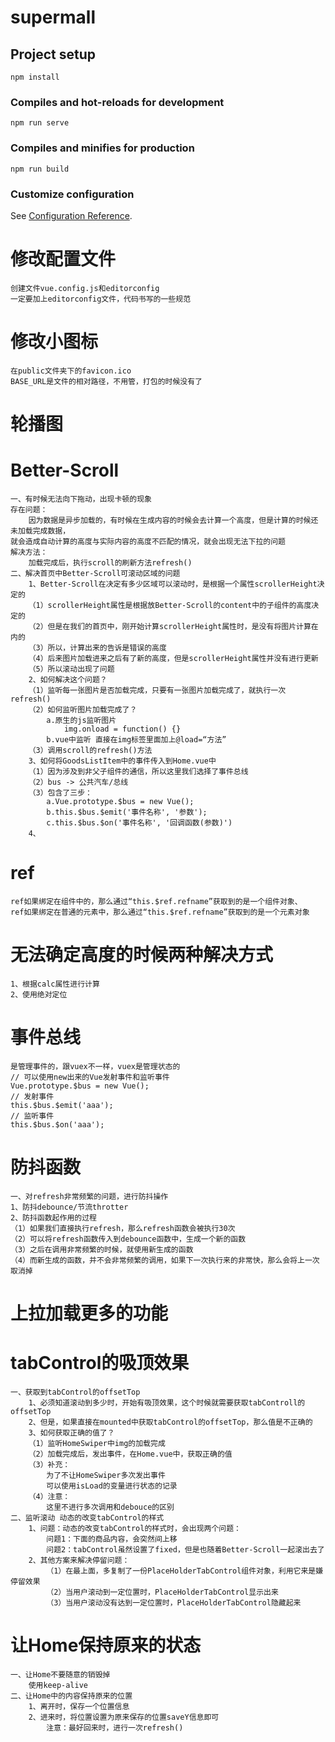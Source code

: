 # supermall

## Project setup
```
npm install
```

### Compiles and hot-reloads for development
```
npm run serve
```

### Compiles and minifies for production
```
npm run build
```

### Customize configuration
See [Configuration Reference](https://cli.vuejs.org/config/).

# 修改配置文件
    创建文件vue.config.js和editorconfig
    一定要加上editorconfig文件，代码书写的一些规范

# 修改小图标
    在public文件夹下的favicon.ico
    BASE_URL是文件的相对路径，不用管，打包的时候没有了

# 轮播图

# Better-Scroll
    一、有时候无法向下拖动，出现卡顿的现象
    存在问题：
        因为数据是异步加载的，有时候在生成内容的时候会去计算一个高度，但是计算的时候还未加载完成数据，
    就会造成自动计算的高度与实际内容的高度不匹配的情况，就会出现无法下拉的问题
    解决方法：
        加载完成后，执行scroll的刷新方法refresh()
    二、解决首页中Better-Scroll可滚动区域的问题
        1、Better-Scroll在决定有多少区域可以滚动时，是根据一个属性scrollerHeight决定的
        （1）scrollerHeight属性是根据放Better-Scroll的content中的子组件的高度决定的
        （2）但是在我们的首页中，刚开始计算scrollerHeight属性时，是没有将图片计算在内的
        （3）所以，计算出来的告诉是错误的高度
        （4）后来图片加载进来之后有了新的高度，但是scrollerHeight属性并没有进行更新
        （5）所以滚动出现了问题
        2、如何解决这个问题？
        （1）监听每一张图片是否加载完成，只要有一张图片加载完成了，就执行一次refresh()
        （2）如何监听图片加载完成了？
            a.原生的js监听图片
                img.onload = function() {}
            b.vue中监听 直接在img标签里面加上@load=“方法”
        （3）调用scroll的refresh()方法
        3、如何将GoodsListItem中的事件传入到Home.vue中
        （1）因为涉及到非父子组件的通信，所以这里我们选择了事件总线
        （2）bus -> 公共汽车/总线
        （3）包含了三步：
            a.Vue.prototype.$bus = new Vue();
            b.this.$bus.$emit('事件名称', '参数');
            c.this.$bus.$on('事件名称', '回调函数(参数)')
        4、
# ref
    ref如果绑定在组件中的，那么通过“this.$ref.refname”获取到的是一个组件对象、
    ref如果绑定在普通的元素中，那么通过“this.$ref.refname”获取到的是一个元素对象

# 无法确定高度的时候两种解决方式
    1、根据calc属性进行计算
    2、使用绝对定位

# 事件总线
    是管理事件的，跟vuex不一样，vuex是管理状态的
    // 可以使用new出来的Vue发射事件和监听事件
    Vue.prototype.$bus = new Vue();
    // 发射事件
    this.$bus.$emit('aaa');
    // 监听事件
    this.$bus.$on('aaa');

# 防抖函数
    一、对refresh非常频繁的问题，进行防抖操作
    1、防抖debounce/节流throtter
    2、防抖函数起作用的过程
    （1）如果我们直接执行refresh，那么refresh函数会被执行30次
    （2）可以将refresh函数传入到debounce函数中，生成一个新的函数
    （3）之后在调用非常频繁的时候，就使用新生成的函数
    （4）而新生成的函数，并不会非常频繁的调用，如果下一次执行来的非常快，那么会将上一次取消掉

# 上拉加载更多的功能

# tabControl的吸顶效果
    一、获取到tabControl的offsetTop
        1、必须知道滚动到多少时，开始有吸顶效果，这个时候就需要获取tabControll的offsetTop
        2、但是，如果直接在mounted中获取tabControl的offsetTop，那么值是不正确的
        3、如何获取正确的值了？
        （1）监听HomeSwiper中img的加载完成
        （2）加载完成后，发出事件，在Home.vue中，获取正确的值
        （3）补充：
            为了不让HomeSwiper多次发出事件
            可以使用isLoad的变量进行状态的记录
        （4）注意：
            这里不进行多次调用和debouce的区别
    二、监听滚动 动态的改变tabControl的样式
        1、问题：动态的改变tabControl的样式时，会出现两个问题：
            问题1：下面的商品内容，会突然间上移
            问题2：tabControl虽然设置了fixed，但是也随着Better-Scroll一起滚出去了
        2、其他方案来解决停留问题：
            （1）在最上面，多复制了一份PlaceHolderTabControl组件对象，利用它来是嫌停留效果
            （2）当用户滚动到一定位置时，PlaceHolderTabControl显示出来
            （3）当用户滚动没有达到一定位置时，PlaceHolderTabControl隐藏起来

# 让Home保持原来的状态
    一、让Home不要随意的销毁掉
        使用keep-alive
    二、让Home中的内容保持原来的位置
        1、离开时，保存一个位置信息
        2、进来时，将位置设置为原来保存的位置saveY信息即可
            注意：最好回来时，进行一次refresh()

